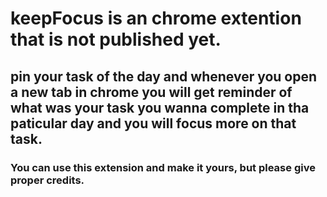 # keepFocus is an chrome extention that is not published yet.

## pin your task of the day and whenever you open a new tab in chrome you will get reminder of what was your task you wanna complete in tha paticular day and you will focus more on that task.

### You can use this extension and make it yours, but please give proper credits.

